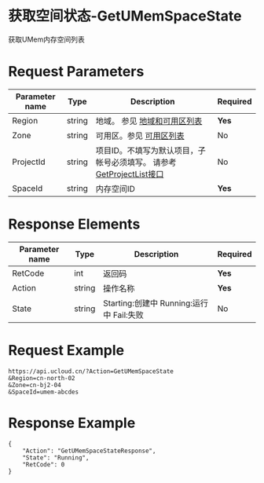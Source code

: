 # 获取空间状态-GetUMemSpaceState

获取UMem内存空间列表

# Request Parameters
|Parameter name|Type|Description|Required|
|---|---|---|---|
|Region|string|地域。 参见 [地域和可用区列表](../summary/regionlist.html)|**Yes**|
|Zone|string|可用区。参见 [可用区列表](../summary/regionlist.html)|No|
|ProjectId|string|项目ID。不填写为默认项目，子帐号必须填写。 请参考[GetProjectList接口](../summary/get_project_list.html)|No|
|SpaceId|string|内存空间ID|**Yes**|

# Response Elements
|Parameter name|Type|Description|Required|
|---|---|---|---|
|RetCode|int|返回码|**Yes**|
|Action|string|操作名称|**Yes**|
|State|string|Starting:创建中 Running:运行中 Fail:失败|No|

# Request Example
```
https://api.ucloud.cn/?Action=GetUMemSpaceState
&Region=cn-north-02
&Zone=cn-bj2-04
&SpaceId=umem-abcdes
```

# Response Example
```
{
    "Action": "GetUMemSpaceStateResponse", 
    "State": "Running", 
    "RetCode": 0
}
```

